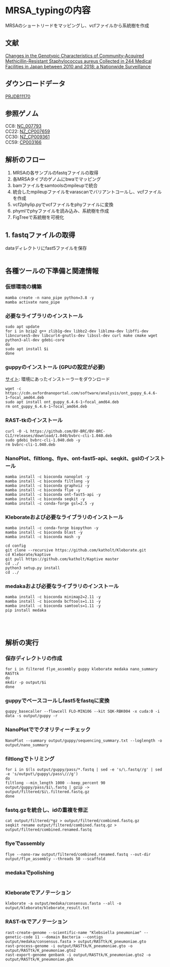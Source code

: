# MRSA_typingの内容
MRSAのショートリードをマッピングし、vcfファイルから系統樹を作成

## 文献
[Changes in the Genotypic Characteristics of Community-Acquired Methicillin-Resistant Staphylococcus aureus Collected in 244 Medical Facilities in Japan between 2010 and 2018: a Nationwide Surveillance](https://journals.asm.org/doi/epub/10.1128/spectrum.02272-21)

## ダウンロードデータ
[PRJDB11170](https://www.ncbi.nlm.nih.gov/Traces/study/?acc=DRP008386&o=acc_s%3Aa)

## 参照ゲノム
CC8: [NC_007793](https://www.ncbi.nlm.nih.gov/nuccore/NC_007793)<br>
CC22: [NZ_CP007659](https://www.ncbi.nlm.nih.gov/nuccore/NZ_CP007659)<br>
CC30: [NZ_CP009361](https://www.ncbi.nlm.nih.gov/nuccore/NZ_CP009361)<br>
CC59: [CP003166](https://www.ncbi.nlm.nih.gov/nuccore/CP003166)

## 解析のフロー
1. MRSAの各サンプルのfastqファイルの取得
2. 各MRSAタイプのゲノムにbwaでマッピング
3. bamファイルをsamtoolsのmpileupで統合
4. 統合したmpileupファイルをvarascanでバリアントコールし、vcfファイルを作成
5. vcf2phylip.pyでvcfファイルをphyファイルに変換
6. phymlでphyファイルを読み込み、系統樹を作成
7. FigTreeで系統樹を可視化

## 1. fastqファイルの取得
dataディレクトリにfast5ファイルを保存
<br><br>  
## 各種ツールの下準備と関連情報
### 仮想環境の構築
```
mamba create -n nano_pipe python=3.8 -y
mamba activate nano_pipe
```
### 必要なライブラリのインストール
```
sudo apt update
for i in bzip2 g++ zlib1g-dev libbz2-dev liblzma-dev libffi-dev libncurses5-dev libcurl4-gnutls-dev libssl-dev curl make cmake wget python3-all-dev gdebi-core
do
sudo apt install $i
done
```
### guppyのインストール (GPUの設定が必要)   
[サイト](https://community.nanoporetech.com/downloads): 環境にあったインストーラーをダウンロード 
```
wget -c https://cdn.oxfordnanoportal.com/software/analysis/ont_guppy_6.4.6-1~focal_amd64.deb
sudo apt install ont_guppy_6.4.6-1~focal_amd64.deb
rm ont_guppy_6.4.6-1~focal_amd64.deb
```
### RAST-tkのインストール
```
curl -O -L https://github.com/BV-BRC/BV-BRC-CLI/releases/download/1.040/bvbrc-cli-1.040.deb
sudo gdebi bvbrc-cli-1.040.deb -y
rm bvbrc-cli-1.040.deb
```
### NanoPlot、filtlong、flye、ont-fast5-api、seqkit、gslのインストール
```
mamba install -c bioconda nanoplot -y
mamba install -c bioconda filtlong -y
mamba install -c bioconda graphviz -y
mamba install -c bioconda flye -y
mamba install -c bioconda ont-fast5-api -y
mamba install -c bioconda seqkit -y
mamba install -c conda-forge gsl=2.5 -y
```
### Kleborateおよび必要なライブラリのインストール
```
mamba install -c conda-forge biopython -y
mamba install -c bioconda blast -y
mamba install -c bioconda mash -y
```
```
cd config
git clone --recursive https://github.com/katholt/Kleborate.git
cd Kleborate/kaptive
git pull https://github.com/katholt/Kaptive master
cd ../
python3 setup.py install
cd ../
```
### medakaおよび必要なライブラリのインストール
```
mamba install -c bioconda minimap2=2.11 -y
mamba install -c bioconda bcftools=1.11 -y
mamba install -c bioconda samtools=1.11 -y
pip install medaka
```
<br><br>
## 解析の実行
### 保存ディレクトリの作成
```
for i in filtered flye_assembly guppy kleborate medaka nano_summary RASTtk
do
mkdir -p output/$i
done
```
### guppyでベースコールしfast5をfastqに変換
```
guppy_basecaller --flowcell FLO-MIN106 --kit SQK-RBK004 -x cuda:0 -i data -s output/guppy -r
```
### NanoPlotででクオリティーチェック
```
NanoPlot --summary output/guppy/sequencing_summary.txt --loglength -o output/nano_summary
```
### filtlongでトリミング
```
for i in $(ls output/guppy/pass/*.fastq | sed -e 's/\.fastq//g' | sed -e 's/output\/guppy\/pass\///g')
do
filtlong --min_length 1000 --keep_percent 90 output/guppy/pass/$i\.fastq | gzip -> output/filtered/$i\.filtered.fastq.gz
done
```
### fastq.gzを統合し、idの重複を修正
```
cat output/filtered/*gz > output/filtered/combined.fastq.gz
seqkit rename output/filtered/combined.fastq.gz > output/filtered/combined.renamed.fastq
```
### flyeでassembly
```
flye --nano-raw output/filtered/combined.renamed.fastq --out-dir output/flye_assembly --threads 50 --scaffold
```
### medakaでpolishing
```
```
### Kleborateでアノテーション
```
kleborate -a output/medaka/consensus.fasta --all -o output/kleborate/kleborate_result.txt
```
### RAST-tkでアノテーション
```
rast-create-genome --scientific-name "Klebsiella pneumoniae" --genetic-code 11 --domain Bacteria --contigs output/medaka/consensus.fasta > output/RASTtk/K_pneumoniae.gto
rast-process-genome -i output/RASTtk/K_pneumoniae.gto -o output/RASTtk/K_pneumoniae.gto2
rast-export-genome genbank -i output/RASTtk/K_pneumoniae.gto2 -o output/RASTtk/K_pneumoniae.gbk
```
